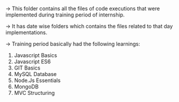 -> This folder contains all the files of code executions that were implemented during training period of internship.

-> It has date wise folders which contains the files related to that day implementations.

-> Training period basically had the following learnings:
1. Javascript Basics
2. Javascript ES6
3. GIT Basics
4. MySQL Database
5. Node.Js Essentials
6. MongoDB
7. MVC Structuring